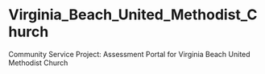 # Virginia_Beach_United_Methodist_Church
Community Service Project: Assessment Portal for Virginia Beach United Methodist Church
